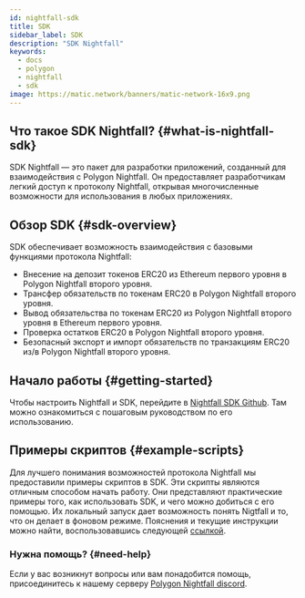 ```yaml
---
id: nightfall-sdk
title: SDK
sidebar_label: SDK
description: "SDK Nightfall"
keywords:
  - docs
  - polygon
  - nightfall
  - sdk
image: https://matic.network/banners/matic-network-16x9.png
---
```


## Что такое SDK Nightfall? {#what-is-nightfall-sdk}
SDK Nightfall — это пакет для разработки приложений, созданный для взаимодействия с Polygon Nightfall. Он предоставляет разработчикам легкий доступ к протоколу Nightfall, открывая многочисленные возможности для использования в любых приложениях.

## Обзор SDK {#sdk-overview}
SDK обеспечивает возможность взаимодействия с базовыми функциями протокола Nightfall:
- Внесение на депозит токенов ERC20 из Ethereum первого уровня в Polygon Nightfall второго уровня.
- Трансфер обязательств по токенам ERC20 в Polygon Nightfall второго уровня.
- Вывод обязательства по токенам ERC20 из Polygon Nightfall второго уровня в Ethereum первого уровня.
- Проверка остатков ERC20 в Polygon Nightfall второго уровня.
- Безопасный экспорт и импорт обязательств по транзакциям ERC20 из/в Polygon Nightfall второго уровня.


## Начало работы {#getting-started}
Чтобы настроить Nightfall и SDK, перейдите в [Nightfall SDK Github](https://github.com/maticnetwork/nightfall-sdk#requirements).
Там можно ознакомиться с пошаговым руководством по его использованию.

## Примеры скриптов {#example-scripts}
Для лучшего понимания возможностей протокола Nightfall мы предоставили примеры скриптов в SDK. Эти скрипты являются отличным способом начать работу. Они представляют практические примеры того, как использовать SDK, и чего можно добиться с его помощью. Их локальный запуск дает возможность понять Nigtfall и то, что он делает в фоновом режиме.
Пояснения и текущие инструкции можно найти, воспользовавшись следующей [ссылкой](https://github.com/maticnetwork/nightfall-sdk#example-scripts).

### Нужна помощь? {#need-help}
Если у вас возникнут вопросы или вам понадобится помощь, присоединитесь к нашему серверу [Polygon Nightfall discord](https://discord.com/invite/pZkC3JV2bR).

